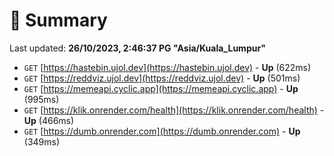 # 📖 Summary
Last updated: **26/10/2023, 2:46:37 PG "Asia/Kuala_Lumpur"**

- `GET` [https://hastebin.ujol.dev](https://hastebin.ujol.dev) - **Up** (622ms)
- `GET` [https://reddviz.ujol.dev](https://reddviz.ujol.dev) - **Up** (501ms)
- `GET` [https://memeapi.cyclic.app](https://memeapi.cyclic.app) - **Up** (995ms)
- `GET` [https://klik.onrender.com/health](https://klik.onrender.com/health) - **Up** (466ms)
- `GET` [https://dumb.onrender.com](https://dumb.onrender.com) - **Up** (349ms)
